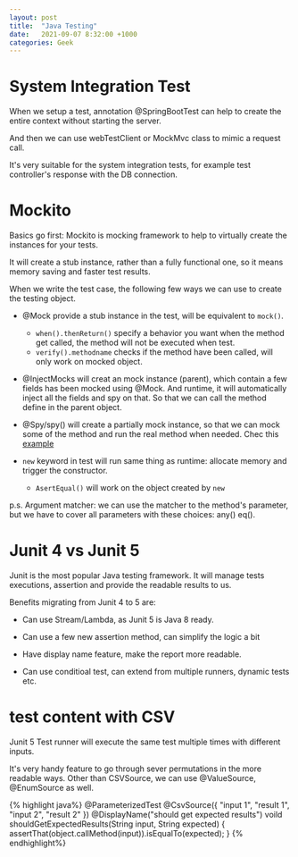 ```yaml
---
layout: post
title:  "Java Testing"
date:   2021-09-07 8:32:00 +1000
categories: Geek
---
```


System Integration Test
=======
When we setup a test, annotation @SpringBootTest can help to create the entire context without starting the server.

And then we can use webTestClient or MockMvc class to mimic a request call.

It's very suitable for the system integration tests, for example test controller's response with the DB connection. 


Mockito
===========
Basics go first: Mockito is mocking framework to help to virtually create the instances for your tests.
 
It will create a stub instance, rather than a fully functional one, so it means memory saving and faster test results.

When we write the test case, the following few ways we can use to create the testing object.

- @Mock provide a stub instance in the test, will be equivalent to `mock()`.
    - `when().thenReturn()` specify a behavior you want when the method get called, the method will not be executed when test.
    - `verify().methodname` checks if the method have been called, will only work on mocked object.

- @InjectMocks will creat an mock instance (parent), which contain a few fields has been mocked using @Mock. And runtime, it will automatically inject all the fields and spy on that. So that we can call the method define in the parent object.

- @Spy/spy() will create a partially mock instance, so that we can mock some of the method and run the real method when needed. Chec this [example](https://javadoc.io/doc/org.mockito/mockito-core/latest/org/mockito/Mockito.html#spy-T-)

- `new` keyword in test will run same thing as runtime: allocate memory and trigger the constructor.
    - `AsertEqual()` will work on the object created by `new` 

p.s. Argument matcher: we can use the matcher to the method's parameter, but we have to cover all parameters with these choices: any() eq().


Junit 4 vs Junit 5
============
Junit is the most popular Java testing framework. It will manage tests executions, assertion and provide the readable results to us.

Benefits migrating from Junit 4 to 5 are:

- Can use Stream/Lambda, as Junit 5 is Java 8 ready.

- Can use a few new assertion method, can simplify the logic a bit

- Have display name feature, make the report more readable.

- Can use conditioal test, can extend from multiple runners, dynamic tests etc.

test content with CSV
================
Junit 5 Test runner will execute the same test multiple times with different inputs.

It's very handy feature to go through sever permutations in the more readable ways. Other than CSVSource, we can use @ValueSource, @EnumSource as well.

{% highlight java%}
@ParameterizedTest
@CsvSource({
    "input 1", "result 1",
    "input 2", "result 2"
})
@DisplayName("should get expected results")
voild shouldGetExpectedResults(String input, String expected) {
    assertThat(object.callMethod(input)).isEqualTo(expected);
}
{% endhighlight%}

